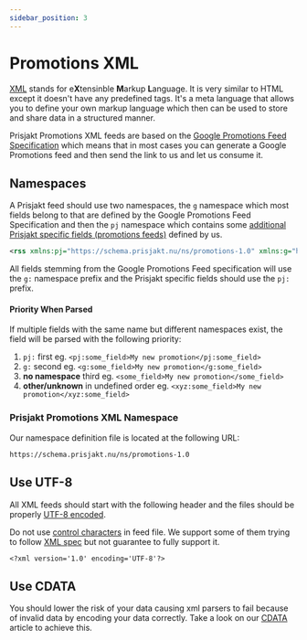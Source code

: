 ```yaml
---
sidebar_position: 3
---
```


# Promotions XML

[XML](https://en.wikipedia.org/wiki/XML) stands for e**X**tensinble **M**arkup **L**anguage. It is very similar to HTML except it doesn't have any predefined tags. It's a meta language that allows you to define your own markup language which then can be used to store and share data in a structured manner.

Prisjakt Promotions XML feeds are based on the [Google Promotions Feed Specification](https://support.google.com/merchants/answer/2906014?hl=en) which means that in most cases you can generate a Google Promotions feed and then send the link to us and let us consume it.

## Namespaces

A Prisjakt feed should use two namespaces, the `g` namespace which most fields belong to that are defined by the Google Promotions Feed Specification and then the `pj` namespace which contains some [additional Prisjakt specific fields (promotions feeds)](/terminology/prisjakt-specific-fields#promotion-feeds) defined by us.

```xml
<rss xmlns:pj="https://schema.prisjakt.nu/ns/promotions-1.0" xmlns:g="http://base.google.com/ns/1.0" version="3.0">
```


All fields stemming from the Google Promotions Feed specification will use the `g:` namespace prefix and the Prisjakt specific fields should use the `pj:` prefix.

#### Priority When Parsed

If multiple fields with the same name but different namespaces exist, the field will be parsed with the following priority:

1. `pj:` first eg. `<pj:some_field>My new promotion</pj:some_field>`
1. `g:` second eg. `<g:some_field>My new promotion</g:some_field>`
1. **no namespace** third eg. `<some_field>My new promotion</some_field>`
1. **other/unknown** in undefined order eg. `<xyz:some_field>My new promotion</xyz:some_field>`
### Prisjakt Promotions XML Namespace

Our namespace definition file is located at the following URL:

```
https://schema.prisjakt.nu/ns/promotions-1.0
```

## Use UTF-8

All XML feeds should start with the following header and the files should be properly [UTF-8 encoded](/advanced/encoding/file-encoding.md).

Do not use [control characters](https://en.wikipedia.org/wiki/Control_character) in feed file. We support some of them trying to follow [XML spec](https://en.wikipedia.org/wiki/Valid_characters_in_XML) but not guarantee to fully support it.

```
<?xml version='1.0' encoding='UTF-8'?>
```

## Use CDATA

You should lower the risk of your data causing xml parsers to fail because of invalid data by encoding your data correctly. Take a look on our [CDATA](/advanced/encoding/cdata.md) article to achieve this.
